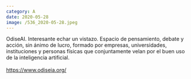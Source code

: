 ```yaml
--- 
category: A 
date: 2020-05-28 
image: /536_2020-05-28.jpeg 
--- 
```


OdiseAI. Interesante echar un vistazo. Espacio de pensamiento, debate y acción, sin ánimo de lucro, formado por empresas, universidades, instituciones y personas físicas que conjuntamente velan por el buen uso de la inteligencia artificial.<br><br>https://www.odiseia.org/